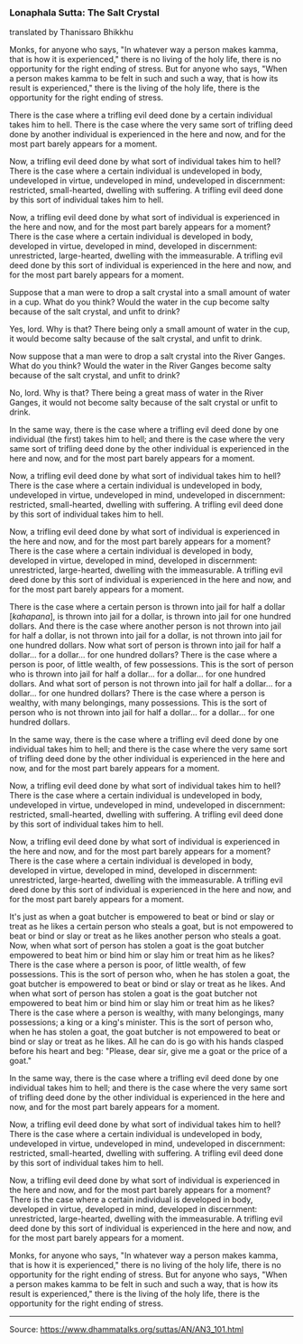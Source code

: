 ### Lonaphala Sutta: The Salt Crystal   
translated by Thanissaro Bhikkhu

Monks, for anyone who says, "In whatever way a person makes kamma, that is how it is experienced," there is no living of the holy life, there is no opportunity for the right ending of stress. But for anyone who says, "When a person makes kamma to be felt in such and such a way, that is how its result is experienced," there is the living of the holy life, there is the opportunity for the right ending of stress.

There is the case where a trifling evil deed done by a certain individual takes him to hell. There is the case where the very same sort of trifling deed done by another individual is experienced in the here and now, and for the most part barely appears for a moment.

Now, a trifling evil deed done by what sort of individual takes him to hell? There is the case where a certain individual is undeveloped in body, undeveloped in virtue, undeveloped in mind, undeveloped in discernment: restricted, small-hearted, dwelling with suffering. A trifling evil deed done by this sort of individual takes him to hell.

Now, a trifling evil deed done by what sort of individual is experienced in the here and now, and for the most part barely appears for a moment? There is the case where a certain individual is developed in body, developed in virtue, developed in mind, developed in discernment: unrestricted, large-hearted, dwelling with the immeasurable. A trifling evil deed done by this sort of individual is experienced in the here and now, and for the most part barely appears for a moment.

Suppose that a man were to drop a salt crystal into a small amount of water in a cup. What do you think? Would the water in the cup become salty because of the salt crystal, and unfit to drink?

Yes, lord. Why is that? There being only a small amount of water in the cup, it would become salty because of the salt crystal, and unfit to drink.

Now suppose that a man were to drop a salt crystal into the River Ganges. What do you think? Would the water in the River Ganges become salty because of the salt crystal, and unfit to drink?

No, lord. Why is that? There being a great mass of water in the River Ganges, it would not become salty because of the salt crystal or unfit to drink.

In the same way, there is the case where a trifling evil deed done by one individual (the first) takes him to hell; and there is the case where the very same sort of trifling deed done by the other individual is experienced in the here and now, and for the most part barely appears for a moment.

Now, a trifling evil deed done by what sort of individual takes him to hell? There is the case where a certain individual is undeveloped in body, undeveloped in virtue, undeveloped in mind, undeveloped in discernment: restricted, small-hearted, dwelling with suffering. A trifling evil deed done by this sort of individual takes him to hell.

Now, a trifling evil deed done by what sort of individual is experienced in the here and now, and for the most part barely appears for a moment? There is the case where a certain individual is developed in body, developed in virtue, developed in mind, developed in discernment: unrestricted, large-hearted, dwelling with the immeasurable. A trifling evil deed done by this sort of individual is experienced in the here and now, and for the most part barely appears for a moment.

There is the case where a certain person is thrown into jail for half a dollar [*kahapana*], is thrown into jail for a dollar, is thrown into jail for one hundred dollars. And there is the case where another person is not thrown into jail for half a dollar, is not thrown into jail for a dollar, is not thrown into jail for one hundred dollars. Now what sort of person is thrown into jail for half a dollar... for a dollar... for one hundred dollars? There is the case where a person is poor, of little wealth, of few possessions. This is the sort of person who is thrown into jail for half a dollar... for a dollar... for one hundred dollars. And what sort of person is not thrown into jail for half a dollar... for a dollar... for one hundred dollars? There is the case where a person is wealthy, with many belongings, many possessions. This is the sort of person who is not thrown into jail for half a dollar... for a dollar... for one hundred dollars.

In the same way, there is the case where a trifling evil deed done by one individual takes him to hell; and there is the case where the very same sort of trifling deed done by the other individual is experienced in the here and now, and for the most part barely appears for a moment.

Now, a trifling evil deed done by what sort of individual takes him to hell? There is the case where a certain individual is undeveloped in body, undeveloped in virtue, undeveloped in mind, undeveloped in discernment: restricted, small-hearted, dwelling with suffering. A trifling evil deed done by this sort of individual takes him to hell.

Now, a trifling evil deed done by what sort of individual is experienced in the here and now, and for the most part barely appears for a moment? There is the case where a certain individual is developed in body, developed in virtue, developed in mind, developed in discernment: unrestricted, large-hearted, dwelling with the immeasurable. A trifling evil deed done by this sort of individual is experienced in the here and now, and for the most part barely appears for a moment.

It's just as when a goat butcher is empowered to beat or bind or slay or treat as he likes a certain person who steals a goat, but is not empowered to beat or bind or slay or treat as he likes another person who steals a goat. Now, when what sort of person has stolen a goat is the goat butcher empowered to beat him or bind him or slay him or treat him as he likes? There is the case where a person is poor, of little wealth, of few possessions. This is the sort of person who, when he has stolen a goat, the goat butcher is empowered to beat or bind or slay or treat as he likes. And when what sort of person has stolen a goat is the goat butcher not empowered to beat him or bind him or slay him or treat him as he likes? There is the case where a person is wealthy, with many belongings, many possessions; a king or a king's minister. This is the sort of person who, when he has stolen a goat, the goat butcher is not empowered to beat or bind or slay or treat as he likes. All he can do is go with his hands clasped before his heart and beg: "Please, dear sir, give me a goat or the price of a goat."

In the same way, there is the case where a trifling evil deed done by one individual takes him to hell; and there is the case where the very same sort of trifling deed done by the other individual is experienced in the here and now, and for the most part barely appears for a moment.

Now, a trifling evil deed done by what sort of individual takes him to hell? There is the case where a certain individual is undeveloped in body, undeveloped in virtue, undeveloped in mind, undeveloped in discernment: restricted, small-hearted, dwelling with suffering. A trifling evil deed done by this sort of individual takes him to hell.

Now, a trifling evil deed done by what sort of individual is experienced in the here and now, and for the most part barely appears for a moment? There is the case where a certain individual is developed in body, developed in virtue, developed in mind, developed in discernment: unrestricted, large-hearted, dwelling with the immeasurable. A trifling evil deed done by this sort of individual is experienced in the here and now, and for the most part barely appears for a moment.

Monks, for anyone who says, "In whatever way a person makes kamma, that is how it is experienced," there is no living of the holy life, there is no opportunity for the right ending of stress. But for anyone who says, "When a person makes kamma to be felt in such and such a way, that is how its result is experienced," there is the living of the holy life, there is the opportunity for the right ending of stress.

---
Source: https://www.dhammatalks.org/suttas/AN/AN3_101.html
